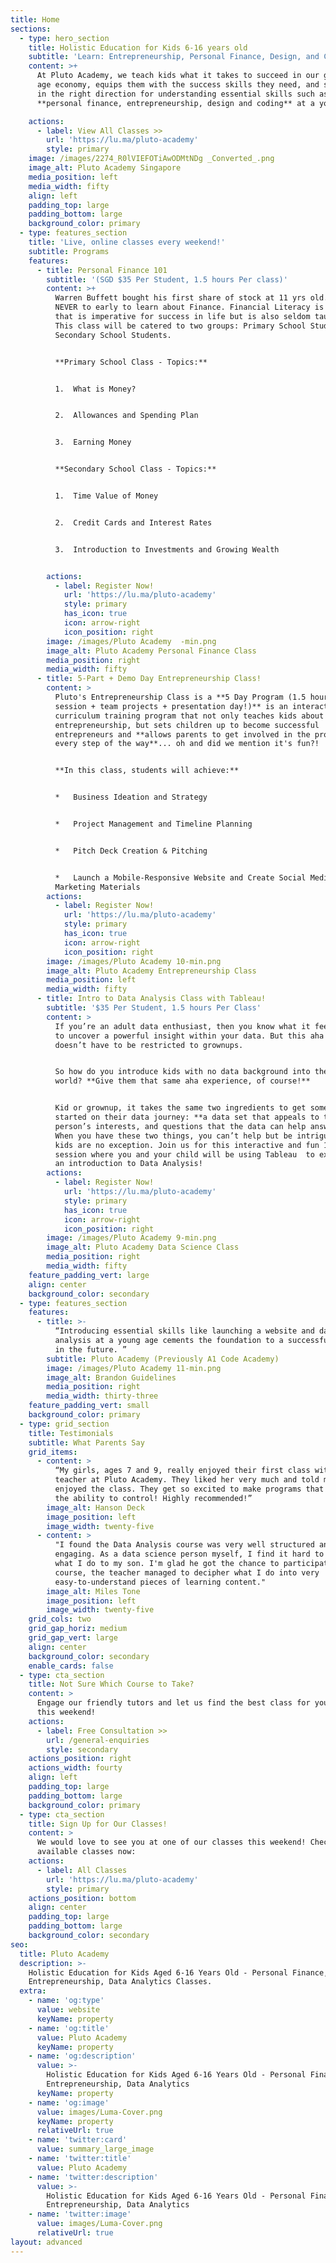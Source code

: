 ```yaml
---
title: Home
sections:
  - type: hero_section
    title: Holistic Education for Kids 6-16 years old
    subtitle: 'Learn: Entrepreneurship, Personal Finance, Design, and Code'
    content: >+
      At Pluto Academy, we teach kids what it takes to succeed in our global new
      age economy, equips them with the success skills they need, and sets them
      in the right direction for understanding essential skills such as
      **personal finance, entrepreneurship, design and coding** at a young age.

    actions:
      - label: View All Classes >>
        url: 'https://lu.ma/pluto-academy'
        style: primary
    image: /images/2274_R0lVIEFOTiAwODMtNDg _Converted_.png
    image_alt: Pluto Academy Singapore
    media_position: left
    media_width: fifty
    align: left
    padding_top: large
    padding_bottom: large
    background_color: primary
  - type: features_section
    title: 'Live, online classes every weekend!'
    subtitle: Programs
    features:
      - title: Personal Finance 101
        subtitle: '(SGD $35 Per Student, 1.5 hours Per class)'
        content: >+
          Warren Buffett bought his first share of stock at 11 yrs old.  It is
          NEVER to early to learn about Finance. Financial Literacy is a skill
          that is imperative for success in life but is also seldom taught. 
          This class will be catered to two groups: Primary School Students and
          Secondary School Students.


          **Primary School Class - Topics:**


          1.  What is Money?


          2.  Allowances and Spending Plan


          3.  Earning Money


          **Secondary School Class - Topics:**


          1.  Time Value of Money


          2.  Credit Cards and Interest Rates


          3.  Introduction to Investments and Growing Wealth


        actions:
          - label: Register Now!
            url: 'https://lu.ma/pluto-academy'
            style: primary
            has_icon: true
            icon: arrow-right
            icon_position: right
        image: /images/Pluto Academy  -min.png
        image_alt: Pluto Academy Personal Finance Class
        media_position: right
        media_width: fifty
      - title: 5-Part + Demo Day Entrepreneurship Class!
        content: >
          Pluto's Entrepreneurship Class is a **5 Day Program (1.5 hour per
          session + team projects + presentation day!)** is an interactive
          curriculum training program that not only teaches kids about
          entrepreneurship, but sets children up to become successful
          entrepreneurs and **allows parents to get involved in the process
          every step of the way**... oh and did we mention it's fun?!


          **In this class, students will achieve:**


          *   Business Ideation and Strategy


          *   Project Management and Timeline Planning


          *   Pitch Deck Creation & Pitching


          *   Launch a Mobile-Responsive Website and Create Social Media
          Marketing Materials
        actions:
          - label: Register Now!
            url: 'https://lu.ma/pluto-academy'
            style: primary
            has_icon: true
            icon: arrow-right
            icon_position: right
        image: /images/Pluto Academy 10-min.png
        image_alt: Pluto Academy Entrepreneurship Class
        media_position: left
        media_width: fifty
      - title: Intro to Data Analysis Class with Tableau!
        subtitle: '$35 Per Student, 1.5 hours Per Class'
        content: >
          If you’re an adult data enthusiast, then you know what it feels like
          to uncover a powerful insight within your data. But this aha moment
          doesn’t have to be restricted to grownups.


          So how do you introduce kids with no data background into the data
          world? **Give them that same aha experience, of course!**


          Kid or grownup, it takes the same two ingredients to get someone
          started on their data journey: **a data set that appeals to the
          person’s interests, and questions that the data can help answer.**
          When you have these two things, you can’t help but be intrigued! And
          kids are no exception. Join us for this interactive and fun 1.5 hour
          session where you and your child will be using Tableau  to experience
          an introduction to Data Analysis!
        actions:
          - label: Register Now!
            url: 'https://lu.ma/pluto-academy'
            style: primary
            has_icon: true
            icon: arrow-right
            icon_position: right
        image: /images/Pluto Academy 9-min.png
        image_alt: Pluto Academy Data Science Class
        media_position: right
        media_width: fifty
    feature_padding_vert: large
    align: center
    background_color: secondary
  - type: features_section
    features:
      - title: >-
          “Introducing essential skills like launching a website and data
          analysis at a young age cements the foundation to a successful career
          in the future. ”
        subtitle: Pluto Academy (Previously A1 Code Academy)
        image: /images/Pluto Academy 11-min.png
        image_alt: Brandon Guidelines
        media_position: right
        media_width: thirty-three
    feature_padding_vert: small
    background_color: primary
  - type: grid_section
    title: Testimonials
    subtitle: What Parents Say
    grid_items:
      - content: >
          “My girls, ages 7 and 9, really enjoyed their first class with their
          teacher at Pluto Academy. They liked her very much and told me they
          enjoyed the class. They get so excited to make programs that they have
          the ability to control! Highly recommended!”
        image_alt: Hanson Deck
        image_position: left
        image_width: twenty-five
      - content: >
          "I found the Data Analysis course was very well structured and
          engaging. As a data science person myself, I find it hard to explain
          what I do to my son. I'm glad he got the chance to participate in this
          course, the teacher managed to decipher what I do into very
          easy-to-understand pieces of learning content."
        image_alt: Miles Tone
        image_position: left
        image_width: twenty-five
    grid_cols: two
    grid_gap_horiz: medium
    grid_gap_vert: large
    align: center
    background_color: secondary
    enable_cards: false
  - type: cta_section
    title: Not Sure Which Course to Take?
    content: >
      Engage our friendly tutors and let us find the best class for your child
      this weekend!
    actions:
      - label: Free Consultation >>
        url: /general-enquiries
        style: secondary
    actions_position: right
    actions_width: fourty
    align: left
    padding_top: large
    padding_bottom: large
    background_color: primary
  - type: cta_section
    title: Sign Up for Our Classes!
    content: >
      We would love to see you at one of our classes this weekend! Check out our
      available classes now:
    actions:
      - label: All Classes
        url: 'https://lu.ma/pluto-academy'
        style: primary
    actions_position: bottom
    align: center
    padding_top: large
    padding_bottom: large
    background_color: secondary
seo:
  title: Pluto Academy
  description: >-
    Holistic Education for Kids Aged 6-16 Years Old - Personal Finance,
    Entrepreneurship, Data Analytics Classes.
  extra:
    - name: 'og:type'
      value: website
      keyName: property
    - name: 'og:title'
      value: Pluto Academy
      keyName: property
    - name: 'og:description'
      value: >-
        Holistic Education for Kids Aged 6-16 Years Old - Personal Finance,
        Entrepreneurship, Data Analytics
      keyName: property
    - name: 'og:image'
      value: images/Luma-Cover.png
      keyName: property
      relativeUrl: true
    - name: 'twitter:card'
      value: summary_large_image
    - name: 'twitter:title'
      value: Pluto Academy
    - name: 'twitter:description'
      value: >-
        Holistic Education for Kids Aged 6-16 Years Old - Personal Finance,
        Entrepreneurship, Data Analytics
    - name: 'twitter:image'
      value: images/Luma-Cover.png
      relativeUrl: true
layout: advanced
---
```

